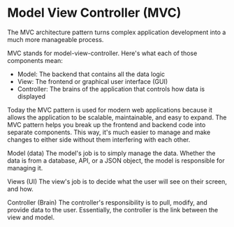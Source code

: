 # Model View Controller (MVC)

The MVC architecture pattern turns complex application development into a much more manageable process.

MVC stands for model-view-controller. Here's what each of those components mean:

* Model: The backend that contains all the data logic
* View: The frontend or graphical user interface (GUI)
* Controller: The brains of the application that controls how data is displayed

Today the MVC pattern is used for modern web applications because it allows the application to be scalable, maintainable, and easy to expand. The MVC pattern helps you break up the frontend and backend code into separate components. This way, it's much easier to manage and make changes to either side without them interfering with each other.

Model (data)
The model's job is to simply manage the data. Whether the data is from a database, API, or a JSON object, the model is responsible for managing it.

Views (UI)
The view's job is to decide what the user will see on their screen, and how.

Controller (Brain)
The controller's responsibility is to pull, modify, and provide data to the user. Essentially, the controller is the link between the view and model.
